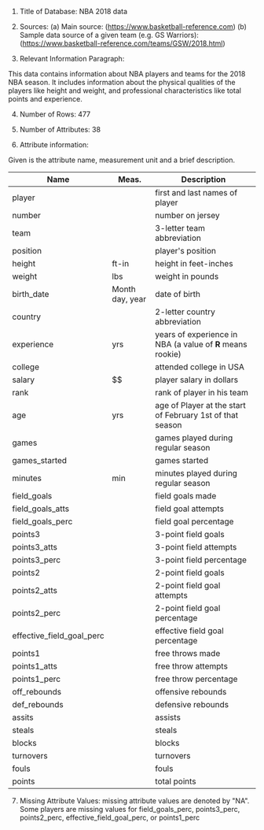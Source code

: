 1. Title of Database: NBA 2018 data

2. Sources: 
  (a) Main source: (https://www.basketball-reference.com)
  (b) Sample data source of a given team (e.g. GS Warriors): (https://www.basketball-reference.com/teams/GSW/2018.html)

3. Relevant Information Paragraph:

  This data contains information about NBA players and teams for the 2018 NBA season. It includes information about the physical qualities of the players like height and weight, and professional characteristics like total points and experience.  
  
4. Number of Rows: 477

5. Number of Attributes: 38

6. Attribute information:

Given is the attribute name, measurement unit and a brief description.

Name    |  Meas. |  Description
----    |  ----- |  -----------
player |  | first and last names of player
number |  | number on jersey 
team |  | 3-letter team abbreviation
position |  | player's position
height | ft-in | height in feet-inches
weight | lbs | weight in pounds
birth_date | Month day, year | date of birth
country |  | 2-letter country abbreviation
experience | yrs | years of experience in NBA (a value of **R** means rookie)
college |  | attended college in USA
salary | $$ | player salary in dollars
rank | | rank of player in his team
age | yrs | age of Player at the start of February 1st of that season
games | | games played during regular season
games_started | | games started 
minutes| min | minutes played during regular season
field_goals| |field goals made
field_goals_atts| |field goal attempts
field_goals_perc| |field goal percentage
points3| |3-point field goals
points3_atts| | 3-point field attempts
points3_perc| |3-point field percentage
points2| |2-point field goals
points2_atts| |2-point field goal attempts
points2_perc| |2-point field goal percentage
effective_field_goal_perc| |effective field goal percentage
points1| |free throws made
points1_atts| |free throw attempts
points1_perc| |free throw percentage
off_rebounds| |offensive rebounds
def_rebounds| |defensive rebounds
assits| |assists
steals| |steals
blocks| |blocks
turnovers| |turnovers
fouls| |fouls
points| |total points

7. Missing Attribute Values: missing attribute values are denoted by "NA". Some players are missing values for field_goals_perc, points3_perc, points2_perc, effective_field_goal_perc, or points1_perc
  